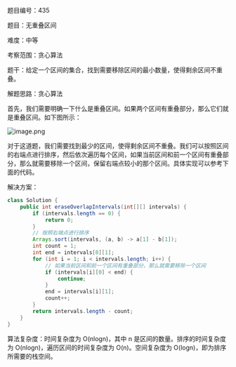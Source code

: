 题目编号：435

题目：无重叠区间

难度：中等

考察范围：贪心算法

题干：给定一个区间的集合，找到需要移除区间的最小数量，使得剩余区间不重叠。

解题思路：贪心算法

首先，我们需要明确一下什么是重叠区间。如果两个区间有重叠部分，那么它们就是重叠区间。如下图所示：

![image.png](https://pic.leetcode-cn.com/1615547645-mpJZJL-image.png)

对于这道题，我们需要找到最少的区间，使得剩余区间不重叠。我们可以按照区间的右端点进行排序，然后依次遍历每个区间，如果当前区间和前一个区间有重叠部分，那么就需要移除一个区间，保留右端点较小的那个区间。具体实现可以参考下面的代码。

解决方案：

```java
class Solution {
    public int eraseOverlapIntervals(int[][] intervals) {
        if (intervals.length == 0) {
            return 0;
        }
        // 按照右端点进行排序
        Arrays.sort(intervals, (a, b) -> a[1] - b[1]);
        int count = 1;
        int end = intervals[0][1];
        for (int i = 1; i < intervals.length; i++) {
            // 如果当前区间和前一个区间有重叠部分，那么就需要移除一个区间
            if (intervals[i][0] < end) {
                continue;
            }
            end = intervals[i][1];
            count++;
        }
        return intervals.length - count;
    }
}
```

算法复杂度：时间复杂度为 O(nlogn)，其中 n 是区间的数量。排序的时间复杂度为 O(nlogn)，遍历区间的时间复杂度为 O(n)。空间复杂度为 O(logn)，即为排序所需要的栈空间。